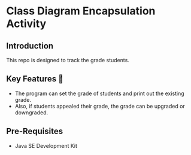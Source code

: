 # Class Diagram Encapsulation Activity

## Introduction

This repo is designed to track the grade students.

## Key Features 🧋

- The program can set the grade of students and print out the existing grade.
- Also, if students appealed their grade, the grade can be upgraded or downgraded.


## Pre-Requisites

- Java SE Development Kit

